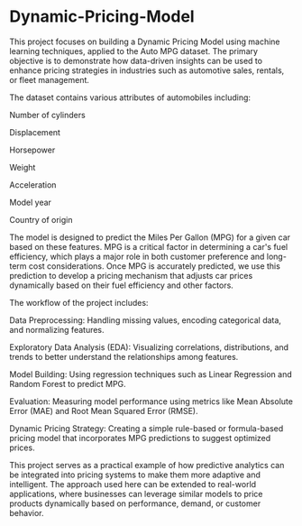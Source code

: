 # Dynamic-Pricing-Model
This project focuses on building a Dynamic Pricing Model using machine learning techniques, applied to the Auto MPG dataset. The primary objective is to demonstrate how data-driven insights can be used to enhance pricing strategies in industries such as automotive sales, rentals, or fleet management.

The dataset contains various attributes of automobiles including:

Number of cylinders

Displacement

Horsepower

Weight

Acceleration

Model year

Country of origin

The model is designed to predict the Miles Per Gallon (MPG) for a given car based on these features. MPG is a critical factor in determining a car's fuel efficiency, which plays a major role in both customer preference and long-term cost considerations. Once MPG is accurately predicted, we use this prediction to develop a pricing mechanism that adjusts car prices dynamically based on their fuel efficiency and other factors.

The workflow of the project includes:

Data Preprocessing: Handling missing values, encoding categorical data, and normalizing features.

Exploratory Data Analysis (EDA): Visualizing correlations, distributions, and trends to better understand the relationships among features.

Model Building: Using regression techniques such as Linear Regression and Random Forest to predict MPG.

Evaluation: Measuring model performance using metrics like Mean Absolute Error (MAE) and Root Mean Squared Error (RMSE).

Dynamic Pricing Strategy: Creating a simple rule-based or formula-based pricing model that incorporates MPG predictions to suggest optimized prices.

This project serves as a practical example of how predictive analytics can be integrated into pricing systems to make them more adaptive and intelligent. The approach used here can be extended to real-world applications, where businesses can leverage similar models to price products dynamically based on performance, demand, or customer behavior.

